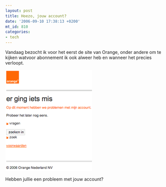 ```yaml
---
layout: post
title: Hoezo, jouw account?
date: '2006-09-10 17:38:13 +0200'
mt_id: 810
categories:
- tech
---
```

Vandaag bezocht ik voor het eerst de site van Orange, onder andere om te kijken watvoor abonnement ik ook alweer heb en wanneer het precies verloopt.

<img src="/images/orange_mijn_account.png" width="274" height="321" alt="Orange heeft een probleem" />

Hebben jullie een probleem met jouw account?
